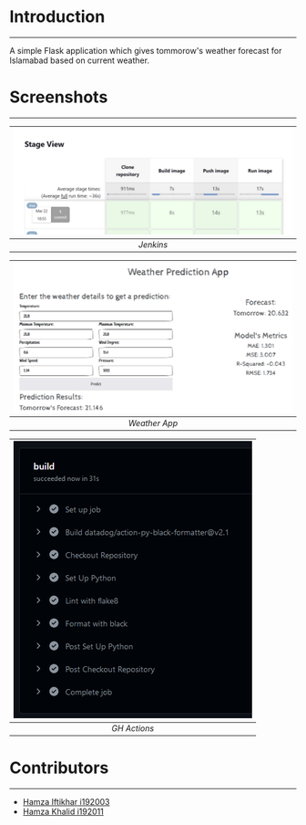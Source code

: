 # Introduction
---
A simple Flask application which gives tommorow's weather forecast for Islamabad based on current weather.

# Screenshots
---
| ![Jenkins](./Images/Jenkins.jpg) |
| :--: |
| *Jenkins* |

| ![Weather App](./Images/App.png) |
| :--: |
| *Weather App* |

| ![Github Actions](./Images/Actions.png) |
| :--: |
| *GH Actions* |

# Contributors
---
* [Hamza Iftikhar i192003](https://github.com/Ham-Ifti)
* [Hamza Khalid i192011](https://github.com/hmzakhalid)
